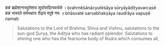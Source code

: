 <section>
<section data-markdown data-audio-src="./audio/adityahridayam/adityahridayam_19.m4a">
## ब्रह्मेशानाच्युतेशाय सूर्यायादित्यवर्चसे ।
brahmēśānācyutēśāya sūryāyādityavarcasē
## भास्वते सर्वभक्षाय रौद्राय वपुषे नमः ॥
bhāsvatē sarvabhakṣāya raudrāya vapuṣē namaḥ

> Salutations to the Lord of Brahma, Shiva and Vishnu, salutations to the sun-god Surya, the Aditya who has radiant splendor.
> Salutations to shining one who has the fearsome body of Rudra which consumes all,
<!--
Salutations to the Lord of Brahma, Śiva and Viṣṇu, salutations to Sūrya the sun god, who (by his power and effulgence) is both the illuminator and devourer of all and is of a form that is fierce like Rudra.

Salutations to the Lord of Brahma, Shiva and Vishnu, salutations to Surya the sun god, who (by his power and effulgence) is both the illuminator and devourer of all and is of a form that is fierce like Rudra.

-->
</section>
</section>
